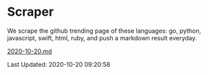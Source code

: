 # Scraper

We scrape the github trending page of these languages: go, python, javascript, swift, html, ruby, and push a markdown result everyday.

[2020-10-20.md](https://github.com/henson/Scraper/blob/master/2020-10-20.md)

Last Updated: 2020-10-20 09:20:58